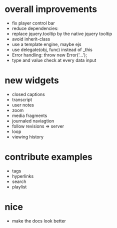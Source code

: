 
# overall improvements
- fix player control bar
- reduce dependencies: 
 - replace jquery.tooltip by the native jquery tooltip
 - avoid inherit-class
- use a template engine, maybe ejs
- use delegate(obj, func) instead of _this
- Error handling: throw new Error('...');
- type and value check at every data input

# new widgets
- closed captions
- transcript
- user notes
- zoom
- media fragments 
- journaled naviagtion
- follow revisions => server
- loop
- viewing history


# contribute examples
- tags
- hyperlinks
- search
- playlist


# nice
- make the docs look better
